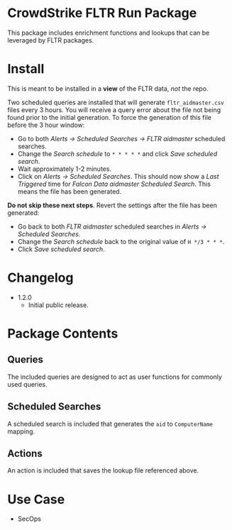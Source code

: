 # CrowdStrike FLTR Run Package

This package includes enrichment functions and lookups that can be leveraged by FLTR packages. 

# Install

This is meant to be installed in a **view** of the FLTR data, *not* the repo. 

Two scheduled queries are installed that will generate `fltr_aidmaster.csv` files every 3 hours. You will receive a query error about the file not being found prior to the initial generation. To force the generation of this file before the 3 hour window:

- Go to both *Alerts -> Scheduled Searches -> FLTR aidmaster* scheduled searches.
- Change the *Search schedule* to `* * * * *` and click *Save scheduled search*.
- Wait approximately 1-2 minutes.
- Click on *Alerts -> Scheduled Searches*. This should now show a *Last Triggered* time for *Falcon Data aidmaster Scheduled Search*. This means the file has been generated.

**Do not skip these next steps**. Revert the settings after the file has been generated:

- Go back to both *FLTR aidmaster* scheduled searches in *Alerts -> Scheduled Searches*.
- Change the *Search schedule* back to the original value of `H */3 * * *`.
- Click *Save scheduled search*.

# Changelog

- 1.2.0 
  - Initial public release. 

# Package Contents

## Queries

The included queries are designed to act as user functions for commonly used queries. 

## Scheduled Searches

A scheduled search is included that generates the `aid` to `ComputerName` mapping. 

## Actions

An action is included that saves the lookup file referenced above. 

# Use Case

- SecOps

